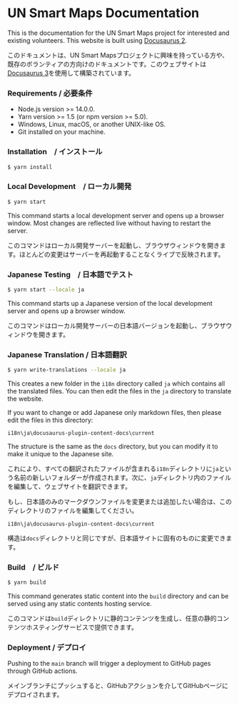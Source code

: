 # UN Smart Maps Documentation

This is the documentation for the UN Smart Maps project for interested and existing volunteers. This website is built using [Docusaurus 2](https://docusaurus.io/).


このドキュメントは、UN Smart Mapsプロジェクトに興味を持っている方や、既存のボランティアの方向けのドキュメントです。このウェブサイトは[Docusaurus 3](https://docusaurus.io/)を使用して構築されています。

### Requirements / 必要条件

- Node.js version >= 14.0.0.
- Yarn version >= 1.5 (or npm version >= 5.0).
- Windows, Linux, macOS, or another UNIX-like OS.
- Git installed on your machine.


### Installation　/ インストール

``` bash
$ yarn install
```

### Local Development　/ ローカル開発

``` bash
$ yarn start
```

This command starts a local development server and opens up a browser window. Most changes are reflected live without having to restart the server.

このコマンドはローカル開発サーバーを起動し、ブラウザウィンドウを開きます。ほとんどの変更はサーバーを再起動することなくライブで反映されます。

### Japanese Testing　/ 日本語でテスト

``` bash
$ yarn start --locale ja
```
This command starts up a Japanese version of the local development server and opens up a browser window.

このコマンドはローカル開発サーバーの日本語バージョンを起動し、ブラウザウィンドウを開きます。

### Japanese Translation / 日本語翻訳

``` bash
$ yarn write-translations --locale ja
```

This creates a new folder in the `i18n` directory called `ja` which contains all the translated files. You can then edit the files in the `ja` directory to translate the website.

If you want to change or add Japanese only markdown files, then please edit the files in this directory: 

`i18n\ja\docusaurus-plugin-content-docs\current`

The structure is the same as the `docs` directory, but you can modify it to make it unique to the Japanese site.

これにより、すべての翻訳されたファイルが含まれる`i18n`ディレクトリに`ja`という名前の新しいフォルダーが作成されます。次に、`ja`ディレクトリ内のファイルを編集して、ウェブサイトを翻訳できます。

もし、日本語のみのマークダウンファイルを変更または追加したい場合は、このディレクトリのファイルを編集してください。

`i18n\ja\docusaurus-plugin-content-docs\current`

構造は`docs`ディレクトリと同じですが、日本語サイトに固有のものに変更できます。

### Build　/ ビルド

``` bash
$ yarn build
```

This command generates static content into the `build` directory and can be served using any static contents hosting service.

このコマンドは`build`ディレクトリに静的コンテンツを生成し、任意の静的コンテンツホスティングサービスで提供できます。

### Deployment / デプロイ

Pushing to the `main` branch will trigger a deployment to GitHub pages through GitHub actions.

メインブランチにプッシュすると、GitHubアクションを介してGitHubページにデプロイされます。